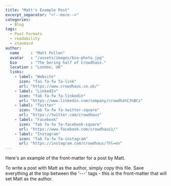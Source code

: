 ```yaml
---
title: "Matt's Example Post"
excerpt_separator: "<!--more-->"
categories:
  - Blog
tags:
  - Post Formats
  - readability
  - standard
author:
  name     : "Matt Pollen"
  avatar   : "/assets/images/bio-photo.jpg"
  bio      : "The boring half of Crowdhaüs."
  location : "London, UK"
  links:
    - label: "Website"
      icon: "fas fa-fw fa-link"
      url: "https://www.crowdhaus.co.uk/"
    - label: "LinkedIn"
      icon: "fab fa-fw fa-linkedin"
      url: "https://www.linkedin.com/company/crowdha%C3%BCs"
    - label: "Twitter"
      icon: "fab fa-fw fa-twitter-square"
      url: "https://twitter.com/crowdhaus"
    - label: "Facebook"
      icon: "fab fa-fw fa-facebook-square"
      url: "https://www.facebook.com/crowdhaus1/"
    - label: "Instagram"
      icon: "fab fa-fw fa-instagram"
      url: "https://instagram.com/crowdhaus/?hl=en"
---
```


Here's an example of the front-matter for a post by Matt.

To write a post with Matt as the author, simply copy this file.  Save everything at the top between the '---' tags - this is the front-matter that will set Matt as the author.